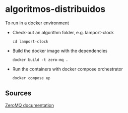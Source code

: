 # algoritmos-distribuidos

To run in a docker environment 

- Check-out an algorithm folder, e.g. lamport-clock

  `cd lamport-clock`

- Build the docker image with the dependencies

  `docker build -t zero-mq .`

- Run the containers with docker compose orchestrator

  `docker compose up`

## Sources
[ZeroMQ documentation](https://zguide.zeromq.org/docs/preface/)
